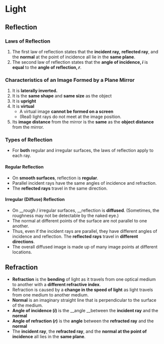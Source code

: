 # Light

## Reflection

### Laws of Reflection

1. The first law of reflection states that the __incident ray,__ __reflected ray__, and the __normal__ at the point of incidence all lie in the __same plane__.
2. The second law of reflection states that the __angle of incidence, $i$__ is __equal__ to the __angle of reflection, $r$__.

### Characteristics of an Image Formed by a Plane Mirror

1. It is __laterally inverted.__
2. It is the __same shape__ and __same size__ as the object
3. It is __upright__
4. It is __virtual__
    - A virtual image __cannot be formed on a screen__
    - (Real) light rays do not meet at the image position.
5. Its __image distance__ from the mirror is the __same__ as the __object distance__ from the mirror.

### Types of Reflection

- For __both__ regular and irregular surfaces, the laws of reflection apply to each ray.

#### Regular Reflection

- On __smooth surfaces__, reflection is __regular__.
- Parallel incident rays have the same angles of incidence and refraction.
- The __reflected rays__ travel in the same direction.

#### Irregular (Diffuse) Reflection

- On __rough / irregular surfaces, __reflection is __diffused__. (Sometimes, the roughness may not be detectable by the naked eye.)
- The normal at different points of the surface are not parallel to one another.
- Thus, even if the incident rays are parallel, they have different angles of incidence and reflection. The __reflected rays__ travel in __different directions__.
- The overall diffused image is made up of many image points at different locations.

## Refraction

- __Refraction__ is the __bending__ of light as it travels from one optical medium to another with a __different refractive index__.
- Refraction is caused by a __change in the speed of light__ as light travels from one medium to another medium.
- __Normal__ is an imaginary straight line that is perpendicular to the surface of the medium.
- __Angle of incidence ($i$)__ is the __angle __between the __incident ray__ and the __normal__
- __Angle of refraction ($r$)__ is the __angle__ between the __refracted ray__ and the __normal__
- The __incident ray__, the __refracted ray__, and the __normal at the point of incidence__ all lies in the __same plane__.


